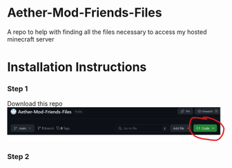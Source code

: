 # Aether-Mod-Friends-Files
 A repo to help with finding all the files necessary to access my hosted minecraft server

# Installation Instructions

### Step 1

Download this repo
![Meow](photos/github-download.png)

### Step 2
